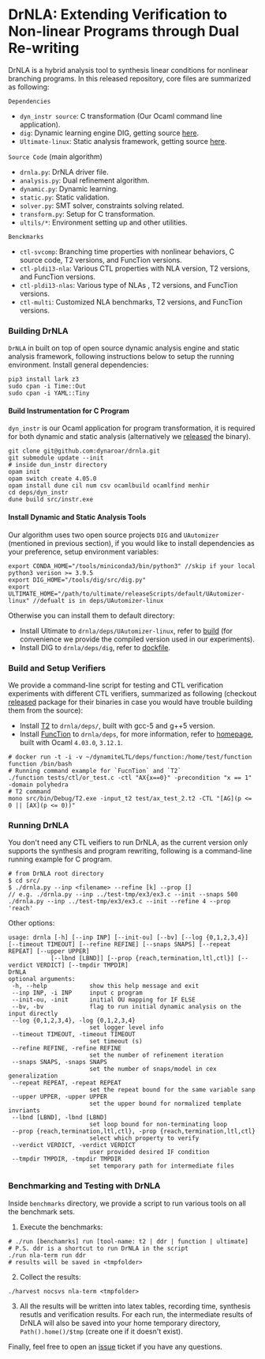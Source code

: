 # DrNLA: Extending Verification to Non-linear Programs through Dual Re-writing

DrNLA is a hybrid analysis tool to synthesis linear conditions for nonlinear branching programs. In this released repository, core files are summarized as following:

`Dependencies`
- `dyn_instr source`: C transformation (Our Ocaml command line application).
- `dig`: Dynamic learning engine DIG, getting source [here](https://github.com/dynaroars/dig).
- `Ultimate-linux`: Static analysis framework, getting source [here](https://github.com/ultimate-pa/ultimate).

`Source Code` (main algorithm)
- `drnla.py`: DrNLA driver file.
- `analysis.py`: Dual refinement algorithm.
- `dynamic.py`: Dynamic learning.
- `static.py`: Static validation.
- `solver.py`: SMT solver, constraints solving related.
- `transform.py`: Setup for C transformation.
- `ultils/*`: Environment setting up and other utilities.

`Benckmarks`
- `ctl-svcomp`: Branching time properties with nonlinear behaviors, C source code, T2 versions, and FuncTion versions.
- `ctl-pldi13-nla`: Various CTL properties with NLA version, T2 versions, and FuncTion versions.
- `ctl-pldi13-nlas`: Various type of NLAs , T2 versions, and FuncTion versions.
- `ctl-multi`: Customized NLA benchmarks, T2 versions, and FuncTion versions.

### Building DrNLA

`DrNLA` in built on top of open source dynamic analysis engine and static analysis framework, following instructions below to setup the running environment.
Install general dependencies:

```
pip3 install lark z3
sudo cpan -i Time::Out
sudo cpan -i YAML::Tiny
```

#### Build Instrumentation for C Program
`dyn_instr` is our Ocaml application for program transformation, it is required for both dynamic and static analysis (alternatively we [released](https://github.com/dynaroar/drnla/releases) the binary).
```
git clone git@github.com:dynaroar/drnla.git
git submodule update --init
# inside dun_instr directory
opam init
opam switch create 4.05.0
opam install dune cil num csv ocamlbuild ocamlfind menhir
cd deps/dyn_instr
dune build src/instr.exe
```

#### Install Dynamic and Static Analysis Tools
Our algorithm uses two open source projects `DIG` and `UAutomizer` (mentioned in previous section), if you would like to install dependencies as your preference, setup environment variables:

```
export CONDA_HOME="/tools/miniconda3/bin/python3" //skip if your local python3 verison >= 3.9.5
export DIG_HOME="/tools/dig/src/dig.py"
export ULTIMATE_HOME="/path/to/ultimate/releaseScripts/default/UAutomizer-linux" //defualt is in deps/UAutomizer-linux
```
Otherwise you can install them to default directory: 
- Install Ultimate to `drnla/deps/UAutomizer-linux`, refer to [build](https://github.com/ultimate-pa/ultimate/wiki/Usage) (for convenience we provide the compiled version used in our experiments).
- Install DIG to `drnla/deps/dig`, refer to [dockfile](https://github.com/dynaroars/dig/blob/4ee9b94ed1117db312cb5eeb305c710809e0a7f8/Dockerfile).  
<!-- - copy `scripts/*` to `/usr/local/bin` (or somewhere in your PATH) -->
<!-- - `git submodule update --init` -->

### Build and Setup Verifiers
We provide a command-line script for testing and CTL verification experiments with different CTL verifiers, summarized as following (checkout [released](https://github.com/dynaroar/drnla/releases) package for their binaries in case you would have trouble building them from the source): 

- Install [T2](https://github.com/mmjb/T2#readme) to `drnla/deps/`, built with gcc-5 and g++5 version.
- Install [FuncTion](https://github.com/caterinaurban/function) to `drnla/deps`, for more information, refer to [homepage](https://caterinaurban.github.io/project/function/), built with Ocaml `4.03.0`, `3.12.1`.

```
# docker run -t -i -v ~/dynamiteLTL/deps/function:/home/test/function function /bin/bash
# Running command example for `FucnTion` and `T2`
./function tests/ctl/or_test.c -ctl "AX{x==0}" -precondition "x == 1" -domain polyhedra
# T2 command
mono src/bin/Debug/T2.exe -input_t2 test/ax_test_2.t2 -CTL "[AG](p <= 0 || [AX](p <= 0))"
```

### Running DrNLA

You don't need any CTL veifiers to run DrNLA, as the current version only supports the synthesis and program rewriting, following is a command-line running example for C program.
```
# from DrNLA root directory
$ cd src/
$ ./drnla.py --inp <filename> --refine [k] --prop []
// e.g. ./drnla.py --inp ../test-tmp/ex3/ex3.c --init --snaps 500 
./drnla.py --inp ../test-tmp/ex3/ex3.c --init --refine 4 --prop 'reach'
```
Other options:

 ```
usage: drnla [-h] [--inp INP] [--init-ou] [--bv] [--log {0,1,2,3,4}] [--timeout TIMEOUT] [--refine REFINE] [--snaps SNAPS] [--repeat REPEAT] [--upper UPPER]
             [--lbnd [LBND]] [--prop {reach,termination,ltl,ctl}] [--verdict VERDICT] [--tmpdir TMPDIR]
DrNLA
optional arguments:
  -h, --help            show this help message and exit
  --inp INP, -i INP     input c program
  --init-ou, -init      initial OU mapping for IF ELSE
  --bv, -bv             flag to run initial dynamic analysis on the input directly
  --log {0,1,2,3,4}, -log {0,1,2,3,4}
                        set logger level info
  --timeout TIMEOUT, -timeout TIMEOUT
                        set timeout (s)
  --refine REFINE, -refine REFINE
                        set the number of refinement iteration
  --snaps SNAPS, -snaps SNAPS
                        set the number of snaps/model in cex generalization
  --repeat REPEAT, -repeat REPEAT
                        set the repeat bound for the same variable sanp
  --upper UPPER, -upper UPPER
                        set the upper bound for normalized template invriants
  --lbnd [LBND], -lbnd [LBND]
                        set loop bound for non-terminating loop
  --prop {reach,termination,ltl,ctl}, -prop {reach,termination,ltl,ctl}
                        select which property to verify
  --verdict VERDICT, -verdict VERDICT
                        user provided desired IF condition
  --tmpdir TMPDIR, -tmpdir TMPDIR
                        set temporary path for intermediate files
 ```

### Benchmarking and Testing with DrNLA 

Inside `benchmarks` directory, we provide a script to run various tools on all the benchmark sets.
1. Execute the benchmarks:
```
# ./run [benchamrks] run [tool-name: t2 | ddr | function | ultimate]
# P.S. ddr is a shortcut to run DrNLA in the script
./run nla-term run ddr
# results will be saved in <tmpfolder>
```
2. Collect the results:
```
./harvest nocsvs nla-term <tmpfolder>
```
3. All the results will be written into latex tables, recording time, synthesis resutls and verification results. For each run, the intermediate results of DrNLA will also be saved into your home temporary directory, `Path().home()/$tmp` (create one if it doesn't exist).

Finally, feel free to open an [issue](https://github.com/dynaroar/drnla/issues) ticket if you have any questions.

